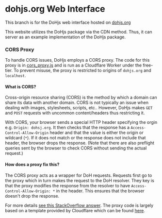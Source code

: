 # dohjs.org Web Interface
This branch is for the DoHjs web interface hosted on [dohjs.org](https://dohjs.org)

This website utilizes the DoHjs package via the CDN method. 
Thus, it can server as an example implementation of the DoHjs package.

### CORS Proxy
To handle CORS issues, DoHjs employs a CORS proxy. 
The code for this proxy is in [cors_proxy.js](cors_proxy.js) and is run as a Cloudflare Worker under the free-tier.
To prevent misuse, the proxy is restricted to origins of `dohjs.org` and `localhost`.

#### What is CORS?
Cross-origin resource sharing (CORS) is the method by which a domain can share its data with another domain.
CORS is not typically an issue when dealing with images, stylesheets, scripts, etc..
However, DoHjs makes `GET` and `POST` requests with uncommon content/headers thus restricting it.

With CORS, your browser sends a special HTTP header specifying the orgin e.g. `Origin: dohsj.org`.
It then checks that the response has a `Access-Control-Allow-Origin` header and that the value is either the origin or wildcard (`*`).
If it does not match or the response does not include that header, the browser drops the response.
(Note that there are also preflight queries sent by the browser to check CORS without sending the actual request.)

#### How does a proxy fix this?
The CORS proxy acts as a wrapper for DoH requests.
Requests first go to the proxy which in turn makes the request to the DoH resolver.
They key is that the proxy modifies the response from the resolver to have `Access-Control-Allow-Origin: *` in the header.
This ensures that the browser doesn't drop the response.

For more details [see this StackOverflow answer](https://stackoverflow.com/questions/43871637/no-access-control-allow-origin-header-is-present-on-the-requested-resource-whe/43881141#43881141).
The proxy code is largely based on a template provided by Cloudflare which can be found [here]( https://developers.cloudflare.com/workers/templates/pages/cors_header_proxy/). 
